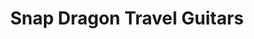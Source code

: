 ---
title: "Snap Dragon Travel Guitars"
url: /chelmsford/snap-dragon-travel-guitars/
shop: musical instrument
---